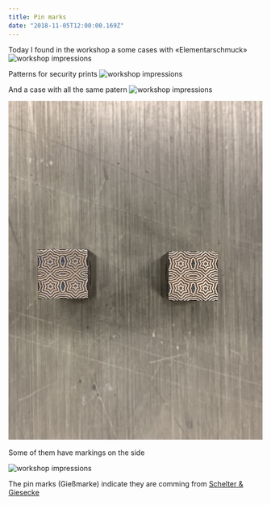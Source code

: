 ```yaml
---
title: Pin marks
date: "2018-11-05T12:00:00.169Z"
---
```



Today I found in the workshop a some cases with «Elementarschmuck»
![workshop impressions](./img/IMG_8479.jpg)

Patterns for security prints
![workshop impressions](./img/IMG_8474.jpg)


And a case with all the same patern
![workshop impressions](./img/IMG_8482.jpg)

![workshop impressions](./img/IMG_8492.jpg)

Some of them have markings on the side

![workshop impressions](./img/IMG_8490.jpg)

The pin marks (Gießmarke) indicate they are comming from [Schelter & Giesecke](https://en.wikipedia.org/wiki/Schelter_%26_Giesecke_Type_Foundry)
